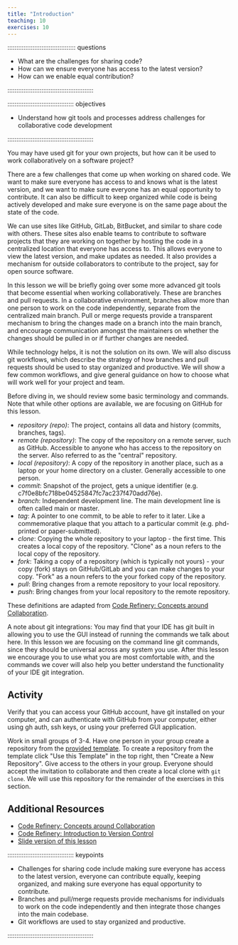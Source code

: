 ```yaml
---
title: "Introduction"
teaching: 10
exercises: 10
---
```


:::::::::::::::::::::::::::::::::::::: questions 

- What are the challenges for sharing code?
- How can we ensure everyone has access to the latest version?
- How can we enable equal contribution?

::::::::::::::::::::::::::::::::::::::::::::::::

::::::::::::::::::::::::::::::::::::: objectives

- Understand how git tools and processes address challenges for collaborative code development

::::::::::::::::::::::::::::::::::::::::::::::::




You may have used git for your own projects, but how can it be used to work collaboratively on a software project?

There are a few challenges that come up when working on shared code. We want to make sure everyone has access to and knows what is the latest version, and we want to make sure everyone has an equal opportunity to contribute. It can also be difficult to keep organized while code is being actively developed and make sure everyone is on the same page about the state of the code.

We can use sites like GitHub, GitLab, BitBucket, and similar to share code with others. These sites also enable teams to contribute to software projects that they are working on together by hosting the code in a centralized location that everyone has access to. This allows everyone to view the latest version, and make updates as needed. It also provides a mechanism for outside collaborators to contribute to the project, say for open source software.

In this lesson we will be briefly going over some more advanced git tools that become essential when working collaboratively. These are branches and pull requests. In a collaborative environment, branches allow more than one person to work on the code independently, separate from the centralized main branch. Pull or merge requests provide a transparent mechanism to bring the changes made on a branch into the main branch, and encourage communication amongst the maintainers on whether the changes should be pulled in or if further changes are needed.

While technology helps, it is not the solution on its own. We will also discuss git workflows, which describe the strategy of how branches and pull requests should be used to stay organized and productive. We will show a few common workflows, and give general guidance on how to choose what will work well for your project and team.

Before diving in, we should review some basic terminology and commands. Note that while other options are available, we are focusing on GitHub for this lesson.

- *repository (repo)*: The project, contains all data and history (commits, branches, tags).
- *remote (repository)*: The copy of the repository on a remote server, such as GitHub. Accessible to anyone who has access to the repository on the server. Also referred to as the "central" repository.
- *local (repository)*: A copy of the repository in another place, such as a laptop or your home directory on a cluster. Generally accessible to one person.
- *commit*: Snapshot of the project, gets a unique identifier (e.g. c7f0e8bfc718be04525847fc7ac237f470add76e).
- *branch*: Independent development line. The main development line is often called main or master.
- *tag*: A pointer to one commit, to be able to refer to it later. Like a commemorative plaque that you attach to a particular commit (e.g. phd-printed or paper-submitted).
- *clone*: Copying the whole repository to your laptop - the first time. This creates a local copy of the repository. "Clone" as a noun refers to the local copy of the repository.
- *fork*: Taking a copy of a repository (which is typically not yours) - your copy (fork) stays on GitHub/GitLab and you can make changes to your copy. "Fork" as a noun refers to the your forked copy of the repository.
- *pull*: Bring changes from a remote repository to your local repository.
- *push*: Bring changes from your local repository to the remote repository.

These definitions are adapted from [Code Refinery: Concepts around Collaboration](https://coderefinery.github.io/git-collaborative/concepts/).

A note about git integrations: You may find that your IDE has git built in allowing you to use the GUI instead of running the commands we talk about here. In this lesson we are focusing on the command line git commands, since they should be universal across any system you use. After this lesson we encourage you to use what you are most comfortable with, and the commands we cover will also help you better understand the functionality of your IDE git integration.

## Activity

Verify that you can access your GitHub account, have git installed on your computer, and can authenticate with GitHub from your computer, either using gh auth, ssh keys, or using your preferred GUI application.

Work in small groups of 3-4. Have one person in your group create a repository from the [provided template](https://github.com/INTERSECT-training/intersect-training-practice). To create a repository from the template click "Use this Template" in the top right, then "Create a New Repository". Give access to the others in your group. Everyone should accept the invitation to collaborate and then create a local clone with `git clone`. We will use this repository for the remainder of the exercises in this section.

## Additional Resources
- [Code Refinery: Concepts around Collaboration](https://coderefinery.github.io/git-collaborative/concepts/)
- [Code Refinery: Introduction to Version Control](https://coderefinery.github.io/git-intro/)
- [Slide version of this lesson](https://github.com/INTERSECT-training/collaborative-git/blob/main/presentations/CollaborativeGit.pdf)





::::::::::::::::::::::::::::::::::::: keypoints 

- Challenges for sharing code include making sure everyone has access to the latest version, everyone can contribute equally, keeping organized, and making sure everyone has equal opportunity to contribute.
- Branches and pull/merge requests provide mechanisms for individuals to work on the code independently and then integrate those changes into the main codebase.
- Git workflows are used to stay organized and productive.

::::::::::::::::::::::::::::::::::::::::::::::::